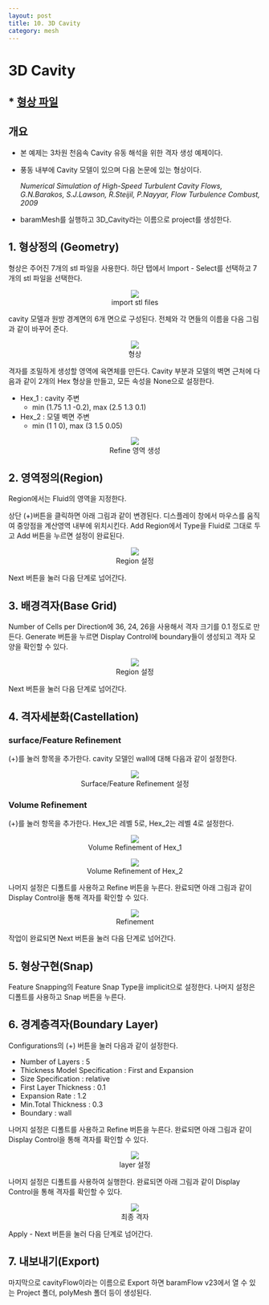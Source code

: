 ```yaml
---
layout: post
title: 10. 3D Cavity
category: mesh
---
```



# 3D Cavity

## * [형상 파일](https://drive.google.com/file/d/1eJMxycnNdELkT0YJRAqvojJDZTsTstOE/view?usp=sharing) 

## 개요 

* 본 예제는 3차원 천음속 Cavity 유동 해석을 위한 격자 생성 예제이다.

* 풍동 내부에 Cavity 모델이 있으며 다음 논문에 있는 형상이다.
  
  _Numerical Simulation of High-Speed Turbulent Cavity Flows, G.N.Barakos, S.J.Lawson, R.Steijil, P.Nayyar, Flow Turbulence Combust, 2009_

* baramMesh를 실행하고 3D_Cavity라는 이름으로 project를 생성한다.

## 1. 형상정의 (Geometry)

형상은 주어진 7개의 stl 파일을 사용한다. 하단 탭에서 Import - Select를 선택하고 7개의 stl 파일을 선택한다.

<p align='center'>
    <img src="https://github.com/nextfoam/baram-pages/raw/main/screenshots/mesh/cavity/cavity-importSTL.png"  >
    <br> import stl files
</p>

cavity 모델과 원방 경계면의 6개 면으로 구성된다. 전체와 각 면들의 이름을 다음 그림과 같이 바꾸어 준다. 

<p align='center'>
    <img src="https://github.com/nextfoam/baram-pages/raw/main/screenshots/mesh/cavity/cavity-geom.png"  >
    <br> 형상
</p>

격자를 조밀하게 생성할 영역에 육면체를 만든다. Cavity 부분과 모델의 벽면 근처에 다음과 같이 2개의 Hex 형상을 만들고, 모든 속성을 None으로 설정한다.

+ Hex_1 : cavity 주변
  + min (1.75 1.1 -0.2), max (2.5 1.3 0.1)
+ Hex_2 : 모델 벽면 주변
  + min (1 1 0), max (3 1.5 0.05)

<p align='center'>
    <img src="https://github.com/nextfoam/baram-pages/raw/main/screenshots/mesh/cavity/cavity-refineZone.png"  >
    <br> Refine 영역 생성
</p>

## 2. 영역정의(Region)

Region에서는 Fluid의 영역을 지정한다.

상단 (+)버튼을 클릭하면 아래 그림과 같이 변경된다. 디스플레이 창에서 마우스를 움직여 중앙점을 계산영역 내부에 위치시킨다. Add Region에서 Type을 Fluid로 그대로 두고 Add 버튼을 누르면 설정이 완료된다.

<p align='center'>
    <img src="https://github.com/nextfoam/baram-pages/raw/main/screenshots/mesh/cavity/cavity-region.png"  >
    <br> Region 설정
</p>

Next 버튼을 눌러 다음 단계로 넘어간다.


## 3. 배경격자(Base Grid)

Number of Cells per Direction에 36, 24, 26을 사용해서 격자 크기를 0.1 정도로 만든다. Generate 버튼을 누르면 Display Control에 boundary들이 생성되고 격자 모양을 확인할 수 있다.

<p align='center'>
    <img src="https://github.com/nextfoam/baram-pages/raw/main/screenshots/mesh/cavity/cavity-baseGrid.png"  >
    <br> Region 설정
</p>

Next 버튼을 눌러 다음 단계로 넘어간다.


## 4. 격자세분화(Castellation)

### surface/Feature Refinement

(+)를 눌러 항목을 추가한다. cavity 모델인 wall에 대해 다음과 같이 설정한다.

<p align='center'>
    <img src="https://github.com/nextfoam/baram-pages/raw/main/screenshots/mesh/cavity/cavity-wall.png"  >
    <br> Surface/Feature Refinement 설정
</p>

### Volume Refinement

(+)를 눌러 항목을 추가한다. Hex_1은 레벨 5로, Hex_2는 레벨 4로 설정한다.

<p align='center'>
    <img src="https://github.com/nextfoam/baram-pages/raw/main/screenshots/mesh/cavity/cavity-hex1.png"  >
    <br> Volume Refinement of Hex_1
</p>

<p align='center'>
    <img src="https://github.com/nextfoam/baram-pages/raw/main/screenshots/mesh/cavity/cavity-hex2.png"  >
    <br> Volume Refinement of Hex_2
</p>

나머지 설정은 디폴트를 사용하고 Refine 버튼을 누른다. 완료되면 아래 그림과 같이 Display Control을 통해 격자를 확인할 수 있다.


<p align='center'>
    <img src="https://github.com/nextfoam/baram-pages/raw/main/screenshots/mesh/cavity/cavity-refine.png"  >
    <br> Refinement 
</p>


작업이 완료되면 Next 버튼을 눌러 다음 단계로 넘어간다.



## 5. 형상구현(Snap)

Feature Snapping의 Feature Snap Type을 implicit으로 설정한다. 나머지 설정은 디폴트를 사용하고 Snap 버튼을 누른다.


## 6. 경계층격자(Boundary Layer)

Configurations의 (+) 버튼을 눌러 다음과 같이 설정한다.

+ Number of Layers : 5
+ Thickness Model Specification : First and Expansion
+ Size Specification : relative
+ First Layer Thickness : 0.1
+ Expansion Rate : 1.2
+ Min.Total Thickness : 0.3
+ Boundary : wall

나머지 설정은 디폴트를 사용하고 Refine 버튼을 누른다. 완료되면 아래 그림과 같이 Display Control을 통해 격자를 확인할 수 있다.

<p align='center'>
    <img src="https://github.com/nextfoam/baram-pages/raw/main/screenshots/mesh/cavity/cavity-layer-setup.png"  >
    <br> layer 설정
</p>

나머지 설정은 디폴트를 사용하여 실행한다. 완료되면 아래 그림과 같이 Display Control을 통해 격자를 확인할 수 있다.


<p align='center'>
    <img src="https://github.com/nextfoam/baram-pages/raw/main/screenshots/mesh/cavity/cavity-layer.png"  >
    <br> 최종 격자
</p>

Apply - Next 버튼을 눌러 다음 단계로 넘어간다.


## 7. 내보내기(Export)

마지막으로 cavityFlow이라는 이름으로 Export 하면 baramFlow v23에서 열 수 있는 Project 폴더, polyMesh 폴더 등이 생성된다.
